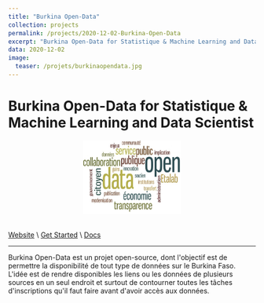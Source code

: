 ```yaml
---
title: "Burkina Open-Data"
collection: projects
permalink: /projects/2020-12-02-Burkina-Open-Data
excerpt: "Burkina Open-Data for Statistique & Machine Learning and Data Scientist"
data: 2020-12-02
image:
  teaser: /projets/burkinaopendata.jpg
---
```


# Burkina Open-Data for Statistique & Machine Learning and Data Scientist


<div align="center">
<img src="https://raw.githubusercontent.com/armelsoubeiga/armelsoubeiga.github.io/master/dist/img/projects/burkinaopendata.jpg" style="height:150px; width:200px;" />
</div><br />

[Website](https://armelsoubeiga2.shinyapps.io/opendata/) \ [Get Started](https://github.com/armelsoubeiga/OpenDataHub) \ [Docs]()

------

Burkina Open-Data est un projet open-source, dont l'objectif est de permettre la disponibilité de tout type de données sur le Burkina Faso. L'idée est de rendre disponibles les liens ou les données de plusieurs sources en un seul endroit et surtout de contourner toutes les tâches d'inscriptions qu'il faut faire avant d'avoir accès aux données.
